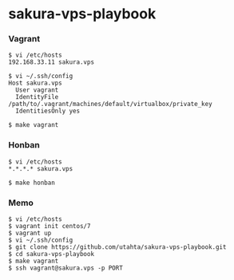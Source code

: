 # sakura-vps-playbook

### Vagrant

```
$ vi /etc/hosts
192.168.33.11 sakura.vps

$ vi ~/.ssh/config
Host sakura.vps
  User vagrant
  IdentityFile /path/to/.vagrant/machines/default/virtualbox/private_key
  IdentitiesOnly yes

$ make vagrant
```

### Honban

```
$ vi /etc/hosts
*.*.*.* sakura.vps

$ make honban
```

### Memo

```
$ vi /etc/hosts
$ vagrant init centos/7
$ vagrant up
$ vi ~/.ssh/config
$ git clone https://github.com/utahta/sakura-vps-playbook.git
$ cd sakura-vps-playbook
$ make vagrant
$ ssh vagrant@sakura.vps -p PORT
```

